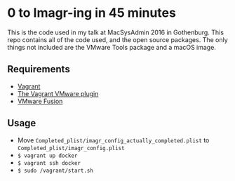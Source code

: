# 0 to Imagr-ing in 45 minutes

This is the code used in my talk at MacSysAdmin 2016 in Gothenburg. This repo contains all of the code used, and the open source packages. The only things not included are the VMware Tools package and a macOS image.

## Requirements

* [Vagrant](http://vagrantup.com)
* [The Vagrant VMware plugin](http://vagrantup.com/vmware)
* [VMware Fusion](http://www.vmware.com/products/fusion.html)

## Usage

* Move `Completed_plist/imagr_config_actually_completed.plist` to `Completed_plist/imagr_config.plist`
* `$ vagrant up docker`
* `$ vagrant ssh docker`
* `$ sudo /vagrant/start.sh`
